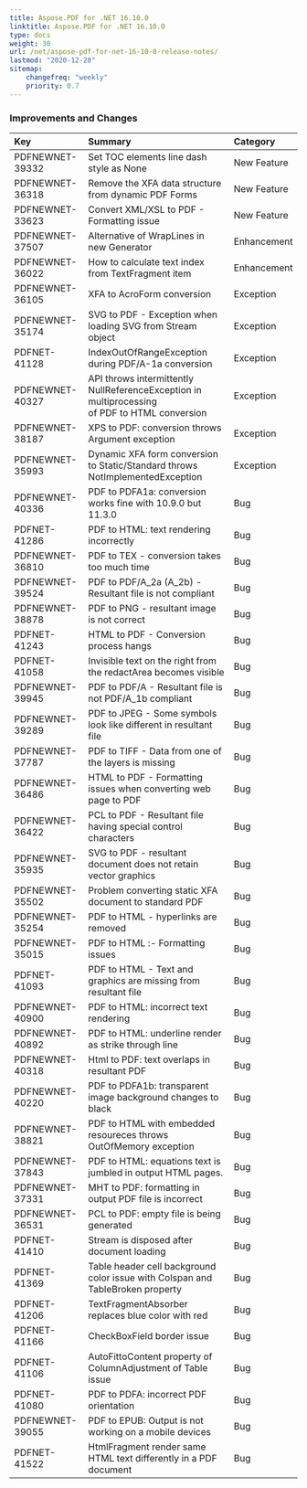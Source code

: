 ```yaml
---
title: Aspose.PDF for .NET 16.10.0
linktitle: Aspose.PDF for .NET 16.10.0
type: docs
weight: 30
url: /net/aspose-pdf-for-net-16-10-0-release-notes/
lastmod: "2020-12-28"
sitemap:
    changefreq: "weekly"
    priority: 0.7
---
```


### **Improvements and Changes**

|**Key**|**Summary**|**Category**|
| :- | :- | :- |
|PDFNEWNET-39332|Set TOC elements line dash style as None|New Feature|
|PDFNEWNET-36318|Remove the XFA data structure from dynamic PDF Forms|New Feature|
|PDFNEWNET-33623|Convert XML/XSL to PDF - Formatting issue|New Feature|
|PDFNEWNET-37507|Alternative of WrapLines in new Generator|Enhancement|
|PDFNEWNET-36022|How to calculate text index from TextFragment item|Enhancement|
|PDFNEWNET-36105|XFA to AcroForm conversion|Exception|
|PDFNEWNET-35174|SVG to PDF - Exception when loading SVG from Stream object|Exception|
|PDFNET-41128|IndexOutOfRangeException during PDF/A-1a conversion|Exception|
|PDFNEWNET-40327|API throws intermittently NullReferenceException in multiprocessing<br> of PDF to HTML conversion|Exception|
|PDFNEWNET-38187|XPS to PDF: conversion throws Argument exception|Exception|
|PDFNEWNET-35993|Dynamic XFA form conversion to Static/Standard throws NotImplementedException|Exception|
|PDFNEWNET-40336|PDF to PDFA1a: conversion works fine with 10.9.0 but 11.3.0|Bug|
|PDFNET-41286|PDF to HTML: text rendering incorrectly|Bug|
|PDFNEWNET-36810|PDF to TEX - conversion takes too much time|Bug|
|PDFNEWNET-39524|PDF to PDF/A_2a (A_2b) - Resultant file is not compliant|Bug|
|PDFNEWNET-38878|PDF to PNG - resultant image is not correct|Bug|
|PDFNET-41243|HTML to PDF - Conversion process hangs|Bug|
|PDFNET-41058|Invisible text on the right from the redactArea becomes visible|Bug|
|PDFNEWNET-39945|PDF to PDF/A - Resultant file is not PDF/A_1b compliant|Bug|
|PDFNEWNET-39289|PDF to JPEG - Some symbols look like different in resultant file|Bug|
|PDFNEWNET-37787|PDF to TIFF - Data from one of the layers is missing|Bug|
|PDFNEWNET-36486|HTML to PDF - Formatting issues when converting web page to PDF|Bug|
|PDFNEWNET-36422|PCL to PDF - Resultant file having special control characters|Bug|
|PDFNEWNET-35935|SVG to PDF - resultant document does not retain vector graphics|Bug|
|PDFNEWNET-35502|Problem converting static XFA document to standard PDF|Bug|
|PDFNEWNET-35254|PDF to HTML - hyperlinks are removed|Bug|
|PDFNEWNET-35015|PDF to HTML :- Formatting issues|Bug|
|PDFNET-41093|PDF to HTML - Text and graphics are missing from resultant file|Bug|
|PDFNEWNET-40900|PDF to HTML: incorrect text rendering|Bug|
|PDFNEWNET-40892|PDF to HTML: underline render as strike through line|Bug|
|PDFNEWNET-40318|Html to PDF: text overlaps in resultant PDF|Bug|
|PDFNEWNET-40220|PDF to PDFA1b: transparent image background changes to black|Bug|
|PDFNEWNET-38821|PDF to HTML with embedded resoureces throws OutOfMemory exception|Bug|
|PDFNEWNET-37843|PDF to HTML: equations text is jumbled in output HTML pages.|Bug|
|PDFNEWNET-37331|MHT to PDF: formatting in output PDF file is incorrect|Bug|
|PDFNEWNET-36531|PCL to PDF: empty file is being generated|Bug|
|PDFNET-41410|Stream is disposed after document loading|Bug|
|PDFNET-41369|Table header cell background color issue with Colspan and TableBroken property|Bug|
|PDFNET-41206|TextFragmentAbsorber replaces blue color with red|Bug|
|PDFNET-41166|CheckBoxField border issue|Bug|
|PDFNET-41106|AutoFittoContent property of ColumnAdjustment of Table issue|Bug|
|PDFNET-41080|PDF to PDFA: incorrect PDF orientation|Bug|
|PDFNEWNET-39055|PDF to EPUB: Output is not working on a mobile devices|Bug|
|PDFNET-41522|HtmlFragment render same HTML text differently in a PDF document|Bug|

